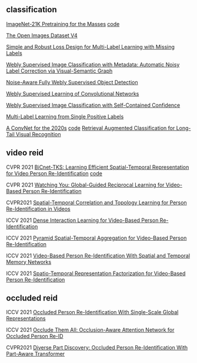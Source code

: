
## classification

[ImageNet-21K Pretraining for the Masses](https://arxiv.org/pdf/2104.10972v4.pdf) [code](https://github.com/Alibaba-MIIL/ImageNet21K)

[The Open Images Dataset V4](https://arxiv.org/pdf/1811.00982.pdf)

[Simple and Robust Loss Design for Multi-Label
Learning with Missing Labels](https://arxiv.org/pdf/2112.07368.pdf)


[Webly Supervised Image Classification with Metadata: Automatic Noisy Label Correction via Visual-Semantic Graph](https://arxiv.org/pdf/2010.05864.pdf)

[Noise-Aware Fully Webly Supervised Object Detection](https://openaccess.thecvf.com/content_CVPR_2020/papers/Shen_Noise-Aware_Fully_Webly_Supervised_Object_Detection_CVPR_2020_paper.pdf)

[Webly Supervised Learning of Convolutional Networks](https://www.cv-foundation.org/openaccess/content_iccv_2015/papers/Chen_Webly_Supervised_Learning_ICCV_2015_paper.pdf)

[Webly Supervised Image Classification with
Self-Contained Confidence](https://www.ecva.net/papers/eccv_2020/papers_ECCV/papers/123530766.pdf)

[Multi-Label Learning from Single Positive Labels](https://arxiv.org/pdf/2106.09708.pdf)

[A ConvNet for the 2020s](https://arxiv.org/pdf/2201.03545.pdf) [code](https://github.com/facebookresearch/ConvNeXt)
[Retrieval Augmented Classification for Long-Tail Visual Recognition](https://arxiv.org/abs/2202.11233)


## video reid


CVPR 2021 [BiCnet-TKS: Learning Efficient Spatial-Temporal Representation for Video Person Re-Identification](https://openaccess.thecvf.com/content/CVPR2021/papers/Hou_BiCnet-TKS_Learning_Efficient_Spatial-Temporal_Representation_for_Video_Person_Re-Identification_CVPR_2021_paper.pdf) [code](https://github.com/blue-blue272/BiCnet-TKS)

CVPR 2021 [Watching You: Global-Guided Reciprocal Learning for Video-Based Person Re-Identification](https://openaccess.thecvf.com/content/CVPR2021/papers/Liu_Watching_You_Global-Guided_Reciprocal_Learning_for_Video-Based_Person_Re-Identification_CVPR_2021_paper.pdf)

CVPR2021 [Spatial-Temporal Correlation and Topology Learning for Person Re-Identification in Videos](https://openaccess.thecvf.com/content/CVPR2021/papers/Liu_Spatial-Temporal_Correlation_and_Topology_Learning_for_Person_Re-Identification_in_Videos_CVPR_2021_paper.pdf)



ICCV 2021 [Dense Interaction Learning for Video-Based Person Re-Identification](https://openaccess.thecvf.com/content/ICCV2021/papers/He_Dense_Interaction_Learning_for_Video-Based_Person_Re-Identification_ICCV_2021_paper.pdf)

ICCV 2021 [Pyramid Spatial-Temporal Aggregation for Video-Based Person Re-Identification](https://openaccess.thecvf.com/content/ICCV2021/papers/Wang_Pyramid_Spatial-Temporal_Aggregation_for_Video-Based_Person_Re-Identification_ICCV_2021_paper.pdf)

ICCV 2021 [Video-Based Person Re-Identification With Spatial and Temporal Memory Networks](https://openaccess.thecvf.com/content/ICCV2021/papers/Eom_Video-Based_Person_Re-Identification_With_Spatial_and_Temporal_Memory_Networks_ICCV_2021_paper.pdf)

ICCV 2021 [Spatio-Temporal Representation Factorization for Video-Based Person Re-Identification](https://openaccess.thecvf.com/content/ICCV2021/papers/Aich_Spatio-Temporal_Representation_Factorization_for_Video-Based_Person_Re-Identification_ICCV_2021_paper.pdf)


## occluded reid

ICCV 2021 [Occluded Person Re-Identification With Single-Scale Global Representations](https://openaccess.thecvf.com/content/ICCV2021/papers/Yan_Occluded_Person_Re-Identification_With_Single-Scale_Global_Representations_ICCV_2021_paper.pdf)

ICCV 2021 [Occlude Them All: Occlusion-Aware Attention Network for Occluded Person Re-ID](https://openaccess.thecvf.com/content/ICCV2021/papers/Chen_Occlude_Them_All_Occlusion-Aware_Attention_Network_for_Occluded_Person_Re-ID_ICCV_2021_paper.pdf)

CVPR2021 [Diverse Part Discovery: Occluded Person Re-Identification With Part-Aware Transformer
](https://openaccess.thecvf.com/content/CVPR2021/papers/Li_Diverse_Part_Discovery_Occluded_Person_Re-Identification_With_Part-Aware_Transformer_CVPR_2021_paper.pdf)
